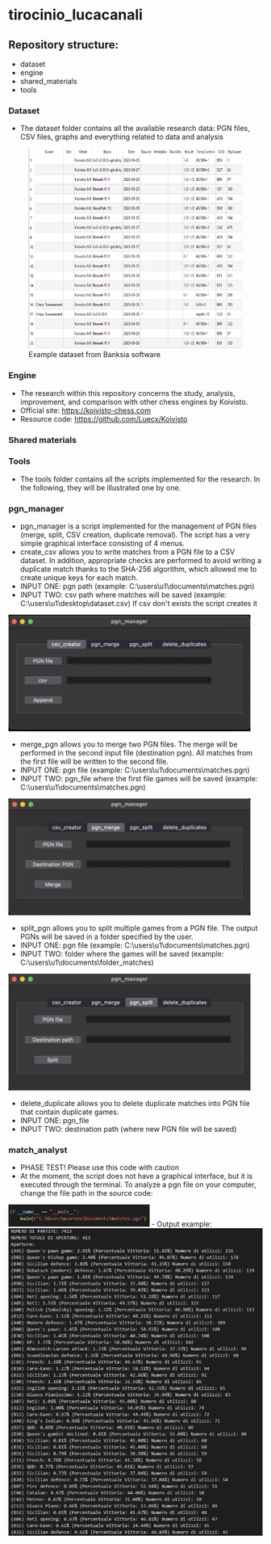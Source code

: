 # tirocinio_lucacanali

## Repository structure:
- dataset
- engine
- shared_materials
- tools


### Dataset
- The dataset folder contains all the available research data: PGN files, CSV files, graphs and everything related to data and analysis

<figure>
  <img src="./images/table_ex.png" alt="example dataset"  width = "500" height = "397">
  <figcaption>
    Example dataset from Banksia software
  </figcaption>
</figure>

### Engine
- The research within this repository concerns the study, analysis, improvement, and comparison with other chess engines by Koivisto.
- Official site: https://koivisto-chess.com
- Resource code: https://github.com/Luecx/Koivisto

### Shared materials

### Tools
- The tools folder contains all the scripts implemented for the research. In the following, they will be illustrated one by one.

### pgn_manager
- pgn_manager is a script implemented for the management of PGN files (merge, split, CSV creation, duplicate removal). The script has a very simple graphical interface consisting of 4 menus.
- create_csv allows you to write matches from a PGN file to a CSV dataset. In addition, appropriate checks are performed to avoid writing a duplicate match thanks to the SHA-256 algorithm, which allowed me to create unique keys for each match.
- INPUT ONE: pgn path (example: C:\users\u1\documents\matches.pgn)
- INPUT TWO: csv path where matches will be saved (example: C:\users\u1\desktop\dataset.csv) If csv don't exists the script creates it
<img src="./images/screen_pgnmanager1.png" alt="screen_gui" width = "480" height = "231">

- merge_pgn allows you to merge two PGN files. The merge will be performed in the second input file (destination pgn). All matches from the first file will be written to the second file.
- INPUT ONE: pgn file (example: C:\users\u1\documents\matches.pgn)
- INPUT TWO: pgn_file where the first file games will be saved (example: C:\users\u1\documents\matches.pgn)
<img src="./images/screen_pgnmanager2.png" alt="screen_gui" width = "480" height = "231">

- split_pgn allows you to split multiple games from a PGN file. The output PGNs will be saved in a folder specified by the user.
- INPUT ONE: pgn file (example: C:\users\u1\documents\matches.pgn)
- INPUT TWO: folder where the games will be saved (example: C:\users\u1\documents\folder_matches)
<img src="./images/screen_pgnmanager3.png" alt="screen_gui" width = "480" height = "231">

- delete_duplicate allows you to delete duplicate matches into PGN file that contain duplicate games.
- INPUT ONE: pgn_file
- INPUT TWO: destination path (where new PGN file will be saved)

### match_analyst
- PHASE TEST! Please use this code with caution
- At the moment, the script does not have a graphical interface, but it is executed through the terminal. To analyze a pgn file on your computer, change the file path in the source code:
<img src="./images/screen_del_dupl.png" alt="screen_gui" width = "280" height = "44">
- Output example:
<img src="./images/screen_match_analyst_output.png" alt="screen_gui">



